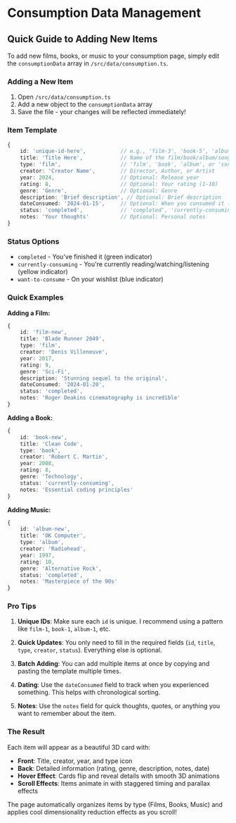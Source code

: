 # Consumption Data Management

## Quick Guide to Adding New Items

To add new films, books, or music to your consumption page, simply edit the `consumptionData` array in `/src/data/consumption.ts`.

### Adding a New Item

1. Open `/src/data/consumption.ts`
2. Add a new object to the `consumptionData` array
3. Save the file - your changes will be reflected immediately!

### Item Template

```typescript
{
    id: 'unique-id-here',           // e.g., 'film-3', 'book-5', 'album-7'
    title: 'Title Here',            // Name of the film/book/album/song
    type: 'film',                   // 'film', 'book', 'album', or 'song'
    creator: 'Creator Name',        // Director, Author, or Artist
    year: 2024,                     // Optional: Release year
    rating: 8,                      // Optional: Your rating (1-10)
    genre: 'Genre',                 // Optional: Genre
    description: 'Brief description', // Optional: Brief description
    dateConsumed: '2024-01-15',     // Optional: When you consumed it (YYYY-MM-DD)
    status: 'completed',            // 'completed', 'currently-consuming', or 'want-to-consume'
    notes: 'Your thoughts'          // Optional: Personal notes
}
```

### Status Options
- `completed` - You've finished it (green indicator)
- `currently-consuming` - You're currently reading/watching/listening (yellow indicator)
- `want-to-consume` - On your wishlist (blue indicator)

### Quick Examples

**Adding a Film:**
```typescript
{
    id: 'film-new',
    title: 'Blade Runner 2049',
    type: 'film',
    creator: 'Denis Villeneuve',
    year: 2017,
    rating: 9,
    genre: 'Sci-Fi',
    description: 'Stunning sequel to the original',
    dateConsumed: '2024-01-20',
    status: 'completed',
    notes: 'Roger Deakins cinematography is incredible'
}
```

**Adding a Book:**
```typescript
{
    id: 'book-new',
    title: 'Clean Code',
    type: 'book',
    creator: 'Robert C. Martin',
    year: 2008,
    rating: 8,
    genre: 'Technology',
    status: 'currently-consuming',
    notes: 'Essential coding principles'
}
```

**Adding Music:**
```typescript
{
    id: 'album-new',
    title: 'OK Computer',
    type: 'album',
    creator: 'Radiohead',
    year: 1997,
    rating: 10,
    genre: 'Alternative Rock',
    status: 'completed',
    notes: 'Masterpiece of the 90s'
}
```

### Pro Tips

1. **Unique IDs**: Make sure each `id` is unique. I recommend using a pattern like `film-1`, `book-1`, `album-1`, etc.

2. **Quick Updates**: You only need to fill in the required fields (`id`, `title`, `type`, `creator`, `status`). Everything else is optional.

3. **Batch Adding**: You can add multiple items at once by copying and pasting the template multiple times.

4. **Dating**: Use the `dateConsumed` field to track when you experienced something. This helps with chronological sorting.

5. **Notes**: Use the `notes` field for quick thoughts, quotes, or anything you want to remember about the item.

### The Result

Each item will appear as a beautiful 3D card with:
- **Front**: Title, creator, year, and type icon
- **Back**: Detailed information (rating, genre, description, notes, date)
- **Hover Effect**: Cards flip and reveal details with smooth 3D animations
- **Scroll Effects**: Items animate in with staggered timing and parallax effects

The page automatically organizes items by type (Films, Books, Music) and applies cool dimensionality reduction effects as you scroll!